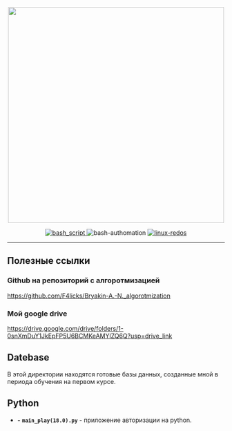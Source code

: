 <div id="header" align="center">
  <img src="https://yt3.googleusercontent.com/ytc/AIdro_lqcW7QiirwWk-U6Av4djDjf0TGNWFdg2PCBFRIIXDN878=s900-c-k-c0x00ffffff-no-rj" width="500" height="500">
</div>

<p align="center">
  <a href="https://habr.com/ru/companies/ruvds/articles/325522/">
    <img src="https://img.shields.io/badge/bash-scripts-blue" id="bash-script" alt="bash_script">
  </a>
  <img src="https://img.shields.io/badge/bash-authomation-8A2BE2" alt="bash-authomation">
  <a href="https://redos.red-soft.ru">
    <img src="https://img.shields.io/badge/linux-redos-red" alt="linux-redos">
  </a>
</p>

  


----------------------------------------------------------------------------------------------------------------------------------------------------------------

## Полезные ссылки
  ### Github на репозиторий с алгоротмизацией
  https://github.com/F4licks/Bryakin-A.-N._algorotmization
  ### Мой google drive
  https://drive.google.com/drive/folders/1-0snXmDuY1JkEpFP5U6BCMKeAMYlZQ6Q?usp=drive_link

## Datebase
  В этой директории находятся готовые базы данных, созданные мной в периода обучения на первом курсе.

## Python
- **-** **`main_play(18.0).py`** - приложение авторизации на python.
